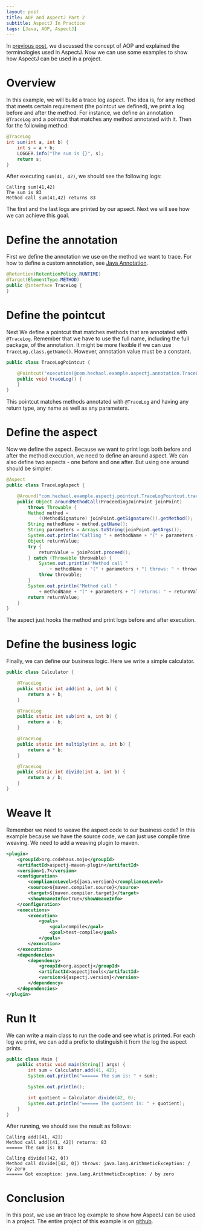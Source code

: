 ```yaml
---
layout: post
title: AOP and AspectJ Part 2
subtitle: AspectJ In Practice
tags: [Java, AOP, AspectJ]
---
```


In [previous post](/posts/aspectj-part1), we discussed the concept of AOP
and explained the terminologies used in AspectJ. Now we can use some examples to
show how AspectJ can be used in a project.

# Overview
In this example, we will build a trace log aspect. The idea is, for any method
that meets certain requirement (the pointcut we defined), we print a log before
and after the method. For instance, we define an annotation `@TraceLog` and a
pointcut that matches any method annotated with it. Then for the following
method: 

```java
@TraceLog
int sum(int a, int b) {
    int s = a + b;
    LOGGER.info("The sum is {}", s);
    return s;
}
```

After executing `sum(41, 42)`, we should see the following logs:

```
Calling sum(41,42)
The sum is 83
Method call sum(41,42) returns 83
```
The first and the last logs are printed by our apsect. Next we will see how we
can achieve this goal.

# Define the annotation
First we define the annotation we use on the method we want to trace. For how to
define a custom annotation, see [Java Annotation](/posts/java-annotation).

```java
@Retention(RetentionPolicy.RUNTIME)
@Target(ElementType.METHOD)
public @interface TraceLog {
}
```

# Define the pointcut
Next We define a pointcut that matches methods that are annotated with
`@TraceLog`. Remember that we have to use the full name, including the full
package, of the annotation. It might be more flexible if we can use
`TraceLog.class.getName()`. However, annotation value must be a constant.

```java
public class TraceLogPointcut {

    @Pointcut("execution(@com.hechaol.example.aspectj.annotation.TraceLog * *(..))")
    public void traceLog() {
    }
}
```
This pointcut matches methods annotated with `@TraceLog` and having any return
type, any name as well as any parameters.

# Define the aspect
Now we define the aspect. Because we want to print logs both before and after
the method execution, we need to define an around aspect. We can also define two
aspects - one before and one after. But using one around should be simpler.

```java
@Aspect
public class TraceLogAspect {

    @Around("com.hechaol.example.aspectj.pointcut.TraceLogPointcut.traceLog()")
    public Object aroundMethodCall(ProceedingJoinPoint joinPoint)
        throws Throwable {
        Method method =
            ((MethodSignature) joinPoint.getSignature()).getMethod();
        String methodName = method.getName();
        String parameters = Arrays.toString(joinPoint.getArgs());
        System.out.println("Calling " + methodName + "(" + parameters + ")");
        Object returnValue;
        try {
            returnValue = joinPoint.proceed();
        } catch (Throwable throwable) {
            System.out.println("Method call "
                + methodName + "(" + parameters + ") throws: " + throwable);
            throw throwable;
        }
        System.out.println("Method call "
            + methodName + "(" + parameters + ") returns: " + returnValue);
        return returnValue;
    }
}
```

The aspect just hooks the method and print logs before and after execution.

# Define the business logic
Finally, we can define our business logic. Here we write a simple calculator.

```java
public class Calculator {

    @TraceLog
    public static int add(int a, int b) {
        return a + b;
    }

    @TraceLog
    public static int sub(int a, int b) {
        return a - b;
    }

    @TraceLog
    public static int multiply(int a, int b) {
        return a * b;
    }

    @TraceLog
    public static int divide(int a, int b) {
        return a / b;
    }
}
```

# Weave It
Remember we need to weave the aspect code to our business code? In this example
because we have the source code, we can just use compile time weaving. We need
to add a weaving plugin to maven.

```xml
<plugin>
    <groupId>org.codehaus.mojo</groupId>
    <artifactId>aspectj-maven-plugin</artifactId>
    <version>1.7</version>
    <configuration>
        <complianceLevel>${java.version}</complianceLevel>
        <source>${maven.compiler.source}</source>
        <target>${maven.compiler.target}</target>
        <showWeaveInfo>true</showWeaveInfo>
    </configuration>
    <executions>
        <execution>
            <goals>
                <goal>compile</goal>
                <goal>test-compile</goal>
            </goals>
        </execution>
    </executions>
    <dependencies>
        <dependency>
            <groupId>org.aspectj</groupId>
            <artifactId>aspectjtools</artifactId>
            <version>${aspectj.version}</version>
        </dependency>
    </dependencies>
</plugin>
```

# Run It
We can write a main class to run the code and see what is printed. For each log
we print, we can add a prefix to distinguish it from the log the aspect prints.

```java
public class Main {
    public static void main(String[] args) {
        int sum = Calculator.add(41, 42);
        System.out.println("====== The sum is: " + sum);

        System.out.println();

        int quotient = Calculator.divide(42, 0);
        System.out.println("====== The quotient is: " + quotient);
    }
}
```
After running, we should see the result as follows:

```
Calling add([41, 42])
Method call add([41, 42]) returns: 83
====== The sum is: 83

Calling divide([42, 0])
Method call divide([42, 0]) throws: java.lang.ArithmeticException: / by zero
====== Got exception: java.lang.ArithmeticException: / by zero
```

# Conclusion

In this post, we use an trace log example to show how AspectJ can be used in
a project. The entire project of this example is on
[github](https://github.com/hechaoli/aspectj-trace-log).
